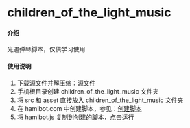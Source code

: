 # children_of_the_light_music

#### 介绍
光遇弹琴脚本，仅供学习使用

#### 使用说明

1.  下载源文件并解压缩：[源文件](https://gitee.com/yomua/children_of_the_light_music) 
2.  手机根目录创建 children_of_the_light_music 文件夹
3.  将 src 和 asset 直接放入 children_of_the_light_music 文件夹
4.  在 hamibot.com 中创建脚本，参见：[创建脚本](https://docs.hamibot.com/tutorials/tutorial-create-script) 
5.  将 hamibot.js 复制到创建的脚本，点击运行
